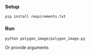 ### Setup
```pip install requirements.txt```

### Run
```python polygon_image/polygon_image.py```

Or provide arguments 
